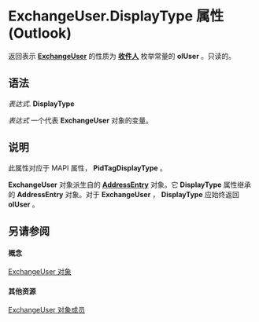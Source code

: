 
# ExchangeUser.DisplayType 属性 (Outlook)

返回表示 **[ExchangeUser](6ec117d1-7fdb-aa36-b567-1242f8238df0.md)** 的性质为 **[收件人](356e5f75-8aa2-e28d-64ee-27b78348ba7a.md)** 枚举常量的 **olUser** 。只读的。


## 语法

 _表达式_. **DisplayType**

 _表达式_ 一个代表 **ExchangeUser** 对象的变量。


## 说明

此属性对应于 MAPI 属性，  **PidTagDisplayType** 。

 **ExchangeUser** 对象派生自的 **[AddressEntry](d4a0a85e-8bab-bc56-57bc-d70c3c570c8e.md)** 对象。它 **DisplayType** 属性继承的 **AddressEntry** 对象。对于 **ExchangeUser** ， **DisplayType** 应始终返回 **olUser** 。


## 另请参阅


#### 概念


[ExchangeUser 对象](6ec117d1-7fdb-aa36-b567-1242f8238df0.md)
#### 其他资源


[ExchangeUser 对象成员](b9489e9d-0b8e-1c8d-d5df-8def4b1ee5e8.md)